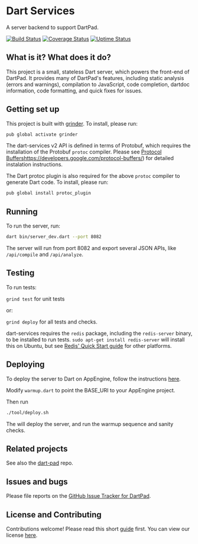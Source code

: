# Dart Services

A server backend to support DartPad.

[![Build Status](https://travis-ci.org/dart-lang/dart-services.svg?branch=master)](https://travis-ci.org/dart-lang/dart-services)
[![Coverage Status](https://coveralls.io/repos/dart-lang/dart-services/badge.svg?branch=master)](https://coveralls.io/r/dart-lang/dart-services?branch=master)
[![Uptime Status](https://img.shields.io/badge/uptime-Pingdom-blue.svg)](http://stats.pingdom.com/8n3tfpl1u0j9)

## What is it? What does it do?

This project is a small, stateless Dart server, which powers the front-end of DartPad.
It provides many of DartPad's features, including static analysis (errors and warnings),
compilation to JavaScript, code completion, dartdoc information, code formatting, and
quick fixes for issues.

## Getting set up

This project is built with [grinder](https://pub.dev/packages/grinder). To install, please run:

```bash
pub global activate grinder
```

The dart-services v2 API is defined in terms of Protobuf, which requires
the installation of the Protobuf `protoc` compiler. Please see 
[Protocol Buffers]()https://developers.google.com/protocol-buffers/)
for detailed instalation instructions.

The Dart protoc plugin is also required for the above `protoc` compiler
to generate Dart code. To install, please run:

```bash
pub global install protoc_plugin
```

## Running

To run the server, run:

```bash
dart bin/server_dev.dart --port 8082
```

The server will run from port 8082 and export several JSON APIs, like
`/api/compile` and `/api/analyze`.

## Testing

To run tests:

`grind test` for unit tests

or:

`grind deploy` for all tests and checks.

dart-services requires the `redis` package, including the `redis-server` binary,
to be installed to run tests.  `sudo apt-get install redis-server` will install
this on Ubuntu, but see [Redis' Quick Start guide](https://redis.io/topics/quickstart) for other platforms.

## Deploying

To deploy the server to Dart on AppEngine, follow the instructions [here](https://www.dartlang.org/server/google-cloud-platform/app-engine/).

Modify `warmup.dart` to point the BASE_URI to your AppEngine project.

Then run

```bash
./tool/deploy.sh
```

The will deploy the server, and run the warmup sequence and sanity checks.

## Related projects

See also the [dart-pad](https://github.com/dart-lang/dart-pad) repo.

## Issues and bugs

Please file reports on the
[GitHub Issue Tracker for DartPad](https://github.com/dart-lang/dart-pad/issues).

## License and Contributing

Contributions welcome! Please read this short
[guide](https://github.com/dart-lang/dart-services/wiki/Contributing) first.
You can view our license
[here](https://github.com/dart-lang/dart-services/blob/master/LICENSE).
